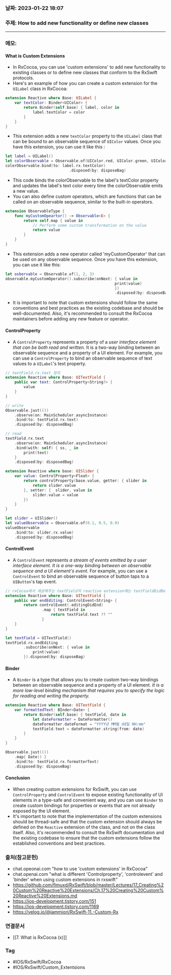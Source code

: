 ### 날짜: 2023-01-22 18:07

### 주제: How to add new functionality or define new classes 
---
### 메모: 
#### What is Custom Extensions
- In RxCocoa, you can use 'custom extensions' to add new functionality to existing classes or to define new classes that conform to the RxSwift protocols. 
- Here's an example of how you can create a custom extension for the `UILabel` class in RxCocoa:
~~~ swift
extension Reactive where Base: UILabel {
    var textColor: Binder<UIColor> {
        return Binder(self.base) { label, color in
            label.textColor = color
        }
    }
}
~~~
- This extension adds a new `textColor` property to the `UILabel` class that can be bound to an observable sequence of `UIColor` values. Once you have this extension, you can use it like this : 
~~~ swift 
let label = UILabel()
let colorObservable = Observable.of(UIColor.red, UIColor.green, UIColor.blue)
colerObservable.bind(to: label.rx.textColor)
							.disposed(by: disposeBag)
~~~
- This code binds the colorObservable to the label's textColor property and updates the label's text color every time the colorObservable emits a new value. 
- You can also define custom operators, which are functions that can be called on an observable sequence, similar to the built-in operators.
~~~ swift 
extension ObservableType { 
	func myCustomOpeartor() -> Observable<E> { 
		return self.map { value in 
			// Perform some custom transformation on the value
			return value
		}
	}
}
~~~
- This extension adds a new operator called 'myCustomOperator' that can be used on any observable sequence. Once you have this extension, you can use it like this:
~~~ swift 
let osbervable = Observable.of(1, 2, 3)
observable.myCustomOperator().subscribe(onNext: { value in
												print(value)
												})
												.disposed(by: disposeBag)
~~~
- It is important to note that custom extensions should follow the same conventions and best practices as the existing codebase and should be well-documented. Also, it's recommended to consult the RxCocoa maintainers before adding any new feature or operator.
#### ControlProperty
- A `ControlProperty` represents a property of a *user interface element that can be both read and written.* It is a two-way binding between an observable sequence and a property of a UI element. For example, you can use a `ControlProperty` to bind an observable sequence of text values to a `UILabel`'s text property.
~~~ swift 
// textField.rx.text 정의
extension Reactive where Base: UITextField { 
	public var text: ControlProperty<String?> { 
		value
	}
}

// write
Observable.just(())
	.observe(on: MainScheduler.asyncInstance)
	.bind(to: textField.rx.text)
	.disposed(by: disposedBag)

// read 
textField.rx.text
	.observe(on: MainScheduler.asyncInstance)
	.bind(with: self) { ss, _ in 
		print(text)
	}
	.disposed(by: disposedBag)
~~~

~~~ swift 
extension Reactive where base: UISlider { 
	var value: ControlProperty<Float> { 
		return controlProperty(base.value, getter: { slider in 
			return slider.value
		}, setter: {  slider, value in 
			slider.value = value
		})
	}
}

let slider = UISlider()
let valueObservable = Observable.of(0.1, 0.5, 0.9)
valueObservable
	.bind(to: slider.rx.value)
	.disposed(by: disposedBag)
~~~
#### ControlEvent
- A `ControlEvent` represents *a stream of events emitted by a user interface element. It is a one-way binding between an observable sequence and a UI element's event.* For example, you can use a `ControlEvent` to bind an observable sequence of button taps to a `UIButton`'s tap event.
~~~ swift 
// rxCocoa에서 제공해주는 textField의 reactive extension에는 textFieldDidBeginEditing, textFieldDidEndEditing 기능이 없으므로 직접 구현해줘야 한다. 
extension Reactive where Base: UITextField { 
	public var endEditing: ControlEvent<String> { 
		return controlEvent(.editingDidEnd)
				.map { textField in 
					return textField.text ?? ""
				}
	}
}

let textField = UITextField()
textField.rx.endEditing
		.subscribe(onNext: { value in 
			print(value)
		}).disposed(by: disposeBag)
~~~
#### Binder
- A `Binder` is a type that allows you to create custom two-way bindings between an observable sequence and a property of a UI element. *It is a more low-level binding mechanism that requires you to specify the logic for reading and writing the property.*
~~~ swift 
extension Reactive where Base: UITextField { 
	var formattedText: BInder<Date> { 
		return Binder(self.base) { textField, date in 
			let dateFormatter = DateFormatter() 
			dateFormatter.dateFormat = "YYYY년 MM월 dd일 HH:mm"
			textField.text = dateFormatter.string(from: date)
		}
	}
}

Observable.just(())
	.map{ Date() }
	.bind(to: textField.rx.formatterText)
	.disposed(by: disposeBag)
~~~
#### Conclusion
- When creating custom extensions for RxSwift, you can use `ControlProperty` and `ControlEvent` to expose existing functionality of UI elements in a type-safe and convenient way, and you can use `Binder` to create custom bindings for properties or events that are not already exposed by the UI element. 
- It's important to note that the implementation of the custom extensions should be thread-safe and that the custom extension should always be defined on the `Reactive` extension of the class, and not on the class itself. Also, it's recommended to consult the RxSwift documentation and the existing codebase to ensure that the custom extensions follow the established conventions and best practices.
### 출처(참고문헌) 
- chat.opeonai.com "how to use 'custom extensions' in RxCocoa"
- chat.openai.com "what is different 'Controlproperty', 'controlevent' and 'binder' when using custom extensions in rxswift"
- https://github.com/fimuxd/RxSwift/blob/master/Lectures/17_Creating%20Custom%20Reactive%20Extensions/Ch.17%20Creating%20Custom%20Reactive%20Extensions.md
- https://ios-development.tistory.com/151
- https://ios-development.tistory.com/1169
- https://velog.io/@iammiori/RxSwift-11.-Custom-Rx

### 연결문서 
- [[7. What is RxCocoa (x)]]

### Tag
- #IOS/RxSwift/RxCocoa 
- #IOS/RxSwift/Custom_Extentsions